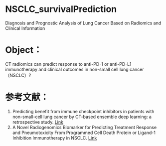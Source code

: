 # NSCLC_survivalPrediction
Diagnosis and Prognostic Analysis of Lung Cancer Based on Radiomics and Clinical Information

# Object：
CT radiomics can predict response to anti-PD-1 or anti-PD-L1 immunotherapy and clinical outcomes in non-small cell lung cancer （NSCLC）?

# 参考文献：
1. Predicting benefit from immune checkpoint inhibitors in patients with non-small-cell lung cancer by CT-based ensemble deep learning: a retrospective study. [Link](https://www.thelancet.com/journals/landig/article/PIIS2589-7500(23)00082-1/fulltext)
2. A Novel Radiogenomics Biomarker for Predicting Treatment Response and Pneumotoxicity From Programmed Cell Death Protein or Ligand-1 Inhibition Immunotherapy in NSCLC. [Link](https://www.sciencedirect.com/science/article/pii/S1556086423000965)
